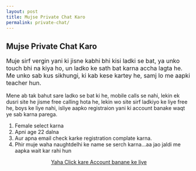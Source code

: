 ```yaml
---
layout: post
title: Mujse Private Chat Karo
permalink: private-chat/
---
```

<div class="jumbotron">
  <h2>Mujse Private Chat Karo</h2>
 <p style="font-size: medium">
Muje sirf vergin yani ki jisne kabhi bhi kisi ladki se bat, ya unko touch bhi na kiya ho, un ladko ke sath bat karna accha lagta he. Me unko sab kus sikhungi, ki kab kese kartey he, samj lo me aapki teacher hun. <br/>

Mene ab tak bahut sare ladko se bat ki he, mobile calls se nahi, lekin ek dusri site he jisme free calling hota he, lekin wo site sirf ladkiyo ke liye free he, boys ke liye nahi, isliye aapko registraion yani ki account banake waqt ye sab karna parega. <br/>

1. Female select karna<br/>
2. Apni age 22 dalna<br/>
3. Aur apna email check karke registration complate karna.<br/>
4. Phir muje waha naughtdelhi ke name se serch karna...aa jao jaldi me aapka wait kar rahi hun 
  <center>
  <p><a class="btn btn-primary btn-lg" href="http://goo.gl/hQXbZL" role="button"> Yaha Click kare Account banane ke liye </a></p></p>
 </center>
</div>
